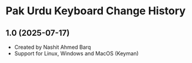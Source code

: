 Pak Urdu Keyboard Change History
====================

1.0 (2025-07-17)
----------------
* Created by Nashit Ahmed Barq
* Support for Linux, Windows and MacOS (Keyman)
